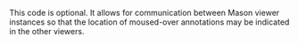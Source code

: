 This code is optional. It allows for communication between Mason viewer instances so that the location of moused-over annotations may be indicated in the other viewers.
